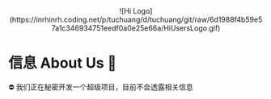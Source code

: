 <center>![Hi Logo](https://inrhinrh.coding.net/p/tuchuang/d/tuchuang/git/raw/6d1988f4b59e57a1c346934751eedf0a0e25e66a/HiUsersLogo.gif) </center>

# 信息 About Us 👋

⛔ 我们正在秘密开发一个超级项目，目前不会透露相关信息
